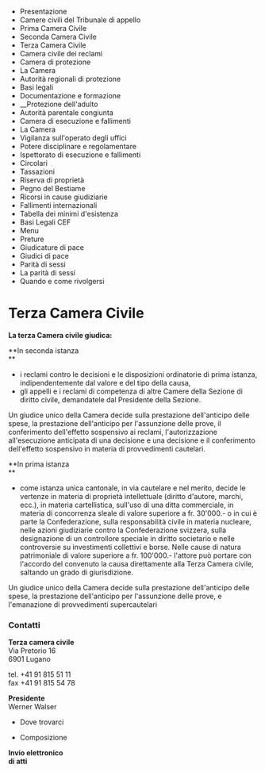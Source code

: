   * Presentazione
  * Camere civili del Tribunale di appello
  * Prima Camera Civile
  * Seconda Camera Civile
  * Terza Camera Civile
  * Camera civile dei reclami
  * Camera di protezione
  * La Camera
  * Autorità regionali di protezione
  * Basi legali
  * Documentazione e formazione
  *  __Protezione dell'adulto
  * Autorità parentale congiunta
  * Camera di esecuzione e fallimenti
  * La Camera
  * Vigilanza sull'operato degli uffici
  * Potere disciplinare e regolamentare
  * Ispettorato di esecuzione e fallimenti
  * Circolari
  * Tassazioni
  * Riserva di proprietà
  * Pegno del Bestiame
  * Ricorsi in cause giudiziarie
  * Fallimenti internazionali
  * Tabella dei minimi d'esistenza
  * Basi Legali CEF
  * Menu
  * Preture
  * Giudicature di pace
  * Giudici di pace
  * Parità di sessi 
  * La parità di sessi
  * Quando e come rivolgersi

#  Terza Camera Civile

**La terza Camera civile giudica:**

 **In seconda istanza  
**

  * i reclami contro le decisioni e le disposizioni ordinatorie di prima istanza, indipendentemente dal valore e del tipo della causa, 
  * gli appelli e i reclami di competenza di altre Camere della Sezione di diritto civile, demandatele dal Presidente della Sezione.

Un giudice unico della Camera decide sulla prestazione dell'anticipo delle
spese, la prestazione dell'anticipo per l'assunzione delle prove, il
conferimento dell'effetto sospensivo ai reclami, l'autorizzazione
all'esecuzione anticipata di una decisione e una decisione e il conferimento
dell'effetto sospensivo in materia di provvedimenti cautelari.  
  
 **In prima istanza  
**

  * come istanza unica cantonale, in via cautelare e nel merito, decide le vertenze in materia di proprietà intellettuale (diritto d'autore, marchi, ecc.), in materia cartellistica, sull'uso di una ditta commerciale, in materia di concorrenza sleale di valore superiore a fr. 30'000.- o in cui è parte la Confederazione, sulla responsabilità civile in materia nucleare, nelle azioni giudiziarie contro la Confederazione svizzera, sulla designazione di un controllore speciale in diritto societario e nelle controversie su investimenti collettivi e borse. Nelle cause di natura patrimoniale di valore superiore a fr. 100'000.- l'attore può portare con l'accordo del convenuto la causa direttamente alla Terza Camera civile, saltando un grado di giurisdizione.

Un giudice unico della Camera decide sulla prestazione dell'anticipo delle
spese, la prestazione dell'anticipo per l'assunzione delle prove, e
l'emanazione di provvedimenti supercautelari

###  Contatti

**Terza camera civile**  
Via Pretorio 16  
6901 Lugano

tel. +41 91 815 51 11  
fax +41 91 815 54 78  

 **Presidente**  
Werner Walser

  * Dove trovarci

  * Composizione

**Invio elettronico  
di atti**

